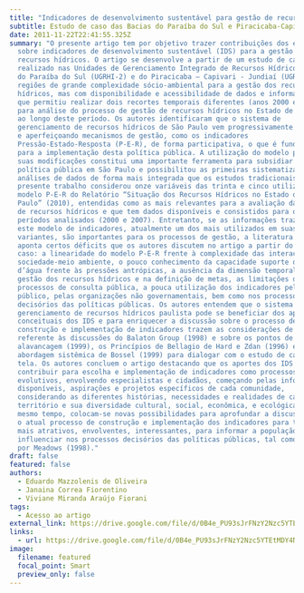 ```yaml
---
title: "Indicadores de desenvolvimento sustentável para gestão de recursos hídricos:"
subtitle: Estudo de caso das Bacias do Paraíba do Sul e Piracicaba-Capivari-Jundiaí
date: 2011-11-22T22:41:55.325Z
summary: "O presente artigo tem por objetivo trazer contribuições dos estudos
  sobre indicadores de desenvolvimento sustentável (IDS) para a gestão de
  recursos hídricos. O artigo se desenvolve a partir de um estudo de caso
  realizado nas Unidades de Gerenciamento Integrado de Recursos Hídricos (UGRHI)
  do Paraíba do Sul (UGRHI-2) e do Piracicaba – Capivari - Jundiaí (UGRHI-5),
  regiões de grande complexidade sócio-ambiental para a gestão dos recursos
  hídricos, mas com disponibilidade e acessibilidade de dados e informações o
  que permitiu realizar dois recortes temporais diferentes (anos 2000 e 2007)
  para análise do processo de gestão de recursos hídricos no Estado de São Paulo
  ao longo deste período. Os autores identificaram que o sistema de
  gerenciamento de recursos hídricos de São Paulo vem progressivamente inserindo
  e aperfeiçoando mecanismos de gestão, como os indicadores
  Pressão-Estado-Resposta (P-E-R), de forma participativa, o que é fundamental
  para a implementação desta política pública. A utilização do modelo proposto e
  suas modificações constitui uma importante ferramenta para subsidiar esta
  política pública em São Paulo e possibilitou as primeiras sistematizações e
  análises de dados de forma mais integrada que os estudos tradicionais. O
  presente trabalho considerou onze variáveis das trinta e cinco utilizadas no
  modelo P-E-R do Relatório “Situação dos Recursos Hídricos no Estado de São
  Paulo” (2010), entendidas como as mais relevantes para a avaliação da gestão
  de recursos hídricos e que tem dados disponíveis e consistidos para os dois
  períodos analisados (2000 e 2007). Entretanto, se as informações trazidas por
  este modelo de indicadores, atualmente um dos mais utilizados em suas diversas
  variantes, são importantes para os processos de gestão, a literatura corrente
  aponta certos déficits que os autores discutem no artigo a partir do estudo de
  caso: a linearidade do modelo P-E-R frente à complexidade das interações
  sociedade-meio ambiente, o pouco conhecimento da capacidade suporte dos corpos
  d’água frente às pressões antrópicas, a ausência da dimensão temporal na
  gestão dos recursos hídricos e na definição de metas, as limitações dos
  processos de consulta pública, a pouca utilização dos indicadores pelo grande
  público, pelas organizações não governamentais, bem como nos processos
  decisórios das políticas públicas. Os autores entendem que o sistema de
  gerenciamento de recursos hídricos paulista pode se beneficiar dos aportes
  conceituais dos IDS e para enriquecer a discussão sobre o processo de
  construção e implementação de indicadores trazem as considerações de Meadows
  referente às discussões do Balaton Group (1998) e sobre os pontos de
  alavancagem (1999), os Princípios de Bellagio de Hard e Zdan (1996) e
  abordagem sistêmica de Bossel (1999) para dialogar com o estudo de caso em
  tela. Os autores concluem o artigo destacando que os aportes dos IDS podem
  contribuir para escolha e implementação de indicadores como processos
  evolutivos, envolvendo especialistas e cidadãos, começando pelas informações
  disponíveis, aspirações e projetos específicos de cada comunidade,
  considerando as diferentes histórias, necessidades e realidades de cada
  território e sua diversidade cultural, social, econômica, e ecológica. Ao
  mesmo tempo, colocam-se novas possibilidades para aprofundar a discussão sobre
  o atual processo de construção e implementação dos indicadores para torná-los
  mais atrativos, envolventes, interessantes, para informar a população e
  influenciar nos processos decisórios das políticas públicas, tal como sugerido
  por Meadows (1998)."
draft: false
featured: false
authors:
  - Eduardo Mazzolenis de Oliveira
  - Janaina Correa Fiorentino
  - Viviane Miranda Araújo Fiorani
tags:
  - Acesso ao artigo
external_link: https://drive.google.com/file/d/0B4e_PU93sJrFNzY2Nzc5YTEtMDY4NC00Mjg2LThmYjAtNTU5ODgxMWZjMTc0/view
links:
  - url: https://drive.google.com/file/d/0B4e_PU93sJrFNzY2Nzc5YTEtMDY4NC00Mjg2LThmYjAtNTU5ODgxMWZjMTc0/view
image:
  filename: featured
  focal_point: Smart
  preview_only: false
---
```


